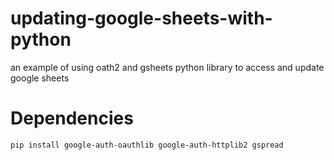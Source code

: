 # updating-google-sheets-with-python
an example of using oath2 and gsheets python library to access and update google sheets

# Dependencies

    pip install google-auth-oauthlib google-auth-httplib2 gspread
